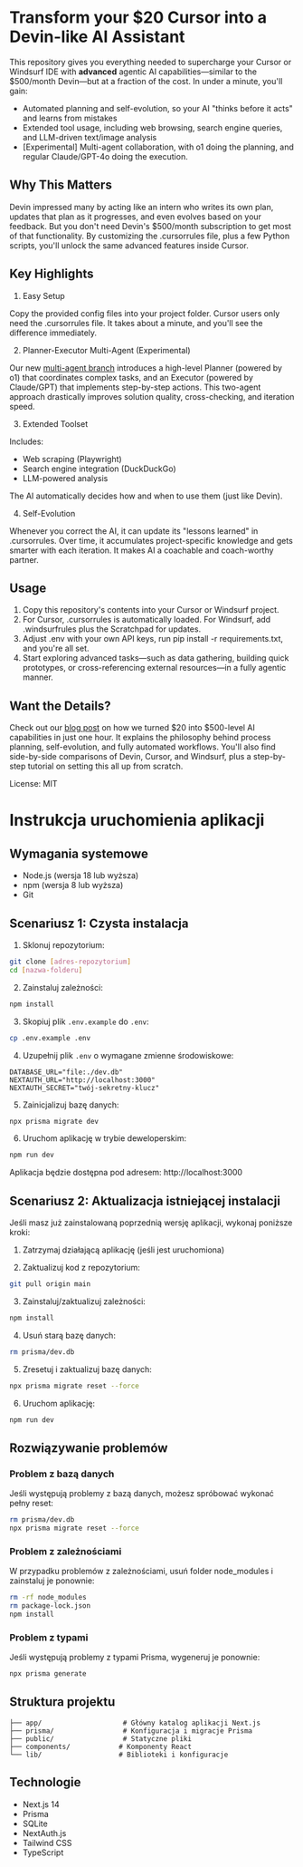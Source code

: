 # Transform your $20 Cursor into a Devin-like AI Assistant

This repository gives you everything needed to supercharge your Cursor or Windsurf IDE with **advanced** agentic AI capabilities—similar to the $500/month Devin—but at a fraction of the cost. In under a minute, you'll gain:

* Automated planning and self-evolution, so your AI "thinks before it acts" and learns from mistakes
* Extended tool usage, including web browsing, search engine queries, and LLM-driven text/image analysis
* [Experimental] Multi-agent collaboration, with o1 doing the planning, and regular Claude/GPT-4o doing the execution.

## Why This Matters

Devin impressed many by acting like an intern who writes its own plan, updates that plan as it progresses, and even evolves based on your feedback. But you don't need Devin's $500/month subscription to get most of that functionality. By customizing the .cursorrules file, plus a few Python scripts, you'll unlock the same advanced features inside Cursor.

## Key Highlights

1.	Easy Setup
   
   Copy the provided config files into your project folder. Cursor users only need the .cursorrules file. It takes about a minute, and you'll see the difference immediately.

2.	Planner-Executor Multi-Agent (Experimental)

   Our new [multi-agent branch](https://github.com/grapeot/devin.cursorrules/tree/multi-agent) introduces a high-level Planner (powered by o1) that coordinates complex tasks, and an Executor (powered by Claude/GPT) that implements step-by-step actions. This two-agent approach drastically improves solution quality, cross-checking, and iteration speed.

3.	Extended Toolset

   Includes:
   
   * Web scraping (Playwright)
   * Search engine integration (DuckDuckGo)
   * LLM-powered analysis

   The AI automatically decides how and when to use them (just like Devin).

4.	Self-Evolution

   Whenever you correct the AI, it can update its "lessons learned" in .cursorrules. Over time, it accumulates project-specific knowledge and gets smarter with each iteration. It makes AI a coachable and coach-worthy partner.
	
## Usage

1.	Copy this repository's contents into your Cursor or Windsurf project.
2.	For Cursor, .cursorrules is automatically loaded. For Windsurf, add .windsurfrules plus the Scratchpad for updates.
3.	Adjust .env with your own API keys, run pip install -r requirements.txt, and you're all set.
4.	Start exploring advanced tasks—such as data gathering, building quick prototypes, or cross-referencing external resources—in a fully agentic manner.

## Want the Details?

Check out our [blog post](https://yage.ai/cursor-to-devin-en.html) on how we turned $20 into $500-level AI capabilities in just one hour. It explains the philosophy behind process planning, self-evolution, and fully automated workflows. You'll also find side-by-side comparisons of Devin, Cursor, and Windsurf, plus a step-by-step tutorial on setting this all up from scratch.

License: MIT

# Instrukcja uruchomienia aplikacji

## Wymagania systemowe
- Node.js (wersja 18 lub wyższa)
- npm (wersja 8 lub wyższa)
- Git

## Scenariusz 1: Czysta instalacja

1. Sklonuj repozytorium:
```bash
git clone [adres-repozytorium]
cd [nazwa-folderu]
```

2. Zainstaluj zależności:
```bash
npm install
```

3. Skopiuj plik `.env.example` do `.env`:
```bash
cp .env.example .env
```

4. Uzupełnij plik `.env` o wymagane zmienne środowiskowe:
```env
DATABASE_URL="file:./dev.db"
NEXTAUTH_URL="http://localhost:3000"
NEXTAUTH_SECRET="twój-sekretny-klucz"
```

5. Zainicjalizuj bazę danych:
```bash
npx prisma migrate dev
```

6. Uruchom aplikację w trybie deweloperskim:
```bash
npm run dev
```

Aplikacja będzie dostępna pod adresem: http://localhost:3000

## Scenariusz 2: Aktualizacja istniejącej instalacji

Jeśli masz już zainstalowaną poprzednią wersję aplikacji, wykonaj poniższe kroki:

1. Zatrzymaj działającą aplikację (jeśli jest uruchomiona)

2. Zaktualizuj kod z repozytorium:
```bash
git pull origin main
```

3. Zainstaluj/zaktualizuj zależności:
```bash
npm install
```

4. Usuń starą bazę danych:
```bash
rm prisma/dev.db
```

5. Zresetuj i zaktualizuj bazę danych:
```bash
npx prisma migrate reset --force
```

6. Uruchom aplikację:
```bash
npm run dev
```

## Rozwiązywanie problemów

### Problem z bazą danych
Jeśli występują problemy z bazą danych, możesz spróbować wykonać pełny reset:
```bash
rm prisma/dev.db
npx prisma migrate reset --force
```

### Problem z zależnościami
W przypadku problemów z zależnościami, usuń folder node_modules i zainstaluj je ponownie:
```bash
rm -rf node_modules
rm package-lock.json
npm install
```

### Problem z typami
Jeśli występują problemy z typami Prisma, wygeneruj je ponownie:
```bash
npx prisma generate
```

## Struktura projektu

```
├── app/                    # Główny katalog aplikacji Next.js
├── prisma/                 # Konfiguracja i migracje Prisma
├── public/                 # Statyczne pliki
├── components/            # Komponenty React
└── lib/                   # Biblioteki i konfiguracje
```

## Technologie

- Next.js 14
- Prisma
- SQLite
- NextAuth.js
- Tailwind CSS
- TypeScript
